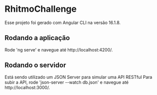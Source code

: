# RhitmoChallenge

Esse projeto foi gerado com Angular CLI na versão 16.1.8.

## Rodando a aplicação

Rode 'ng serve' e navegue até http://localhost:4200/.

## Rodando o servidor

Está sendo utilizado um JSON Server para simular uma API RESTful Para subir a API, rode 'json-server --watch db.json' e navegue até http://localhost:3000/.
